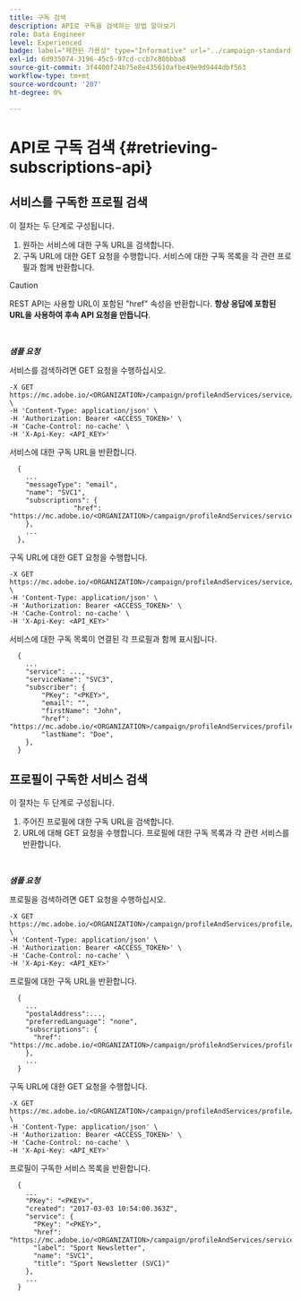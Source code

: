 ```yaml
---
title: 구독 검색
description: API로 구독을 검색하는 방법 알아보기
role: Data Engineer
level: Experienced
badge: label="제한된 가용성" type="Informative" url="../campaign-standard-migration-home.md" tooltip="마이그레이션된 사용자 Campaign Standard으로 제한됨"
exl-id: 6d935074-3196-45c5-97cd-ccb7c80bbba8
source-git-commit: 3f4400f24b75e8e435610afbe49e9d9444dbf563
workflow-type: tm+mt
source-wordcount: '207'
ht-degree: 0%

---
```


# API로 구독 검색 {#retrieving-subscriptions-api}

## 서비스를 구독한 프로필 검색

이 절차는 두 단계로 구성됩니다.

1. 원하는 서비스에 대한 구독 URL을 검색합니다.
1. 구독 URL에 대한 GET 요청을 수행합니다. 서비스에 대한 구독 목록을 각 관련 프로필과 함께 반환합니다.

>[!CAUTION]
>
>REST API는 사용할 URL이 포함된 &quot;href&quot; 속성을 반환합니다. <b>항상 응답에 포함된 URL을 사용하여 후속 API 요청을 만듭니다</b>.

<br/>

***샘플 요청***

서비스를 검색하려면 GET 요청을 수행하십시오.

```
-X GET https://mc.adobe.io/<ORGANIZATION>/campaign/profileAndServices/service/<PKEY> \
-H 'Content-Type: application/json' \
-H 'Authorization: Bearer <ACCESS_TOKEN>' \
-H 'Cache-Control: no-cache' \
-H 'X-Api-Key: <API_KEY>'
```

서비스에 대한 구독 URL을 반환합니다.

```
  {
    ...
    "messageType": "email",
    "name": "SVC1",
    "subscriptions": {
                "href": "https://mc.adobe.io/<ORGANIZATION>/campaign/profileAndServices/service/<PKEY>/subscriptions/"
    },
    ...
  },
```

구독 URL에 대한 GET 요청을 수행합니다.

```
-X GET https://mc.adobe.io/<ORGANIZATION>/campaign/profileAndServices/service/<PKEY>/subscriptions \
-H 'Content-Type: application/json' \
-H 'Authorization: Bearer <ACCESS_TOKEN>' \
-H 'Cache-Control: no-cache' \
-H 'X-Api-Key: <API_KEY>'
```

서비스에 대한 구독 목록이 연결된 각 프로필과 함께 표시됩니다.

```
  {
    ...
    "service": ...,
    "serviceName": "SVC3",
    "subscriber": {
        "PKey": "<PKEY>",
        "email": "",
        "firstName": "John",
        "href": "https://mc.adobe.io/<ORGANIZATION>/campaign/profileAndServices/profile/<PKEY>",
        "lastName": "Doe",
    },
  }
```

## 프로필이 구독한 서비스 검색

이 절차는 두 단계로 구성됩니다.

1. 주어진 프로필에 대한 구독 URL을 검색합니다.
1. URL에 대해 GET 요청을 수행합니다. 프로필에 대한 구독 목록과 각 관련 서비스를 반환합니다.

<br/>

***샘플 요청***

프로필을 검색하려면 GET 요청을 수행하십시오.

```
-X GET https://mc.adobe.io/<ORGANIZATION>/campaign/profileAndServices/profile/<PKEY> \
-H 'Content-Type: application/json' \
-H 'Authorization: Bearer <ACCESS_TOKEN>' \
-H 'Cache-Control: no-cache' \
-H 'X-Api-Key: <API_KEY>'
```

프로필에 대한 구독 URL을 반환합니다.

```
  {
    ...
    "postalAddress":...,
    "preferredLanguage": "none",
    "subscriptions": {
      "href": "https://mc.adobe.io/<ORGANIZATION>/campaign/profileAndServices/profile/<PKEY>/subscriptions/"
    },
    ...
  }
```

구독 URL에 대한 GET 요청을 수행합니다.

```
-X GET https://mc.adobe.io/<ORGANIZATION>/campaign/profileAndServices/profile/<PKEY>/subscriptions \
-H 'Content-Type: application/json' \
-H 'Authorization: Bearer <ACCESS_TOKEN>' \
-H 'Cache-Control: no-cache' \
-H 'X-Api-Key: <API_KEY>'
```

프로필이 구독한 서비스 목록을 반환합니다.

```
  {
    ...
    "PKey": "<PKEY>",
    "created": "2017-03-03 10:54:00.363Z",
    "service": {
      "PKey": "<PKEY>",
      "href": "https://mc.adobe.io/<ORGANIZATION>/campaign/profileAndServices/service/<PKEY>",
      "label": "Sport Newsletter",
      "name": "SVC1",
      "title": "Sport Newsletter (SVC1)"
    },
    ...
  }
```
